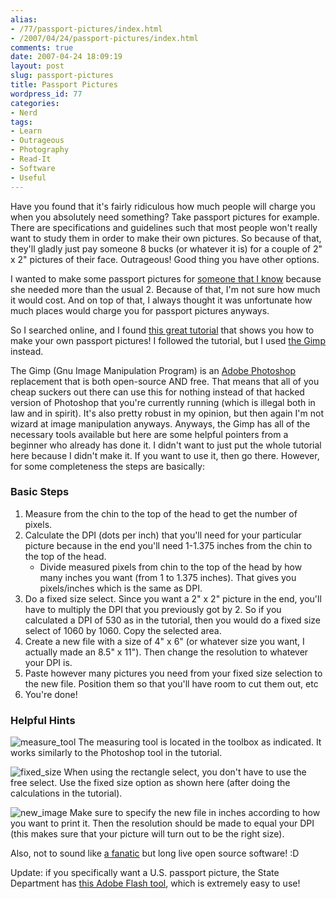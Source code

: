```yaml
---
alias:
- /77/passport-pictures/index.html
- /2007/04/24/passport-pictures/index.html
comments: true
date: 2007-04-24 18:09:19
layout: post
slug: passport-pictures
title: Passport Pictures
wordpress_id: 77
categories:
- Nerd
tags:
- Learn
- Outrageous
- Photography
- Read-It
- Software
- Useful
---
```


Have you found that it's fairly ridiculous how much people will charge you when you absolutely need something? Take passport pictures for example. There are specifications and guidelines such that most people won't really want to study them in order to make their own pictures. So because of that, they'll gladly just pay someone 8 bucks (or whatever it is) for a couple of 2" x 2" pictures of their face. Outrageous! Good thing you have other options.

I wanted to make some passport pictures for [someone that I know](http://go.gtww.net/Rz0nNI) because she needed more than the usual 2. Because of that, I'm not sure how much it would cost. And on top of that, I always thought it was unfortunate how much places would charge you for passport pictures anyways.

So I searched online, and I found [this great tutorial](http://go.gtww.net/OcSnmo) that shows you how to make your own passport pictures! I followed the tutorial, but I used [the Gimp](http://go.gtww.net/RrQeFx) instead.

The Gimp (Gnu Image Manipulation Program) is an [Adobe Photoshop](http://amzn.to/RGY3pA) replacement that is both open-source AND free. That means that all of you cheap suckers out there can use this for nothing instead of that hacked version of Photoshop that you're currently running (which is illegal both in law and in spirit). It's also pretty robust in my opinion, but then again I'm not wizard at image manipulation anyways. Anyways, the Gimp has all of the necessary tools available but here are some helpful pointers from a beginner who already has done it. I didn't want to just put the whole tutorial here because I didn't make it. If you want to use it, then go there. However, for some completeness the steps are basically:


### Basic Steps
	
1. Measure from the chin to the top of the head to get the number of pixels.
2. Calculate the DPI (dots per inch) that you'll need for your particular 
   picture because in the end you'll need 1-1.375 inches from the chin to the 
   top of the head.
    *  Divide measured pixels from chin to the top of the head by how many inches 
       you want (from 1 to 1.375 inches). That gives you pixels/inches which is 
       the same as DPI.
3. Do a fixed size select. Since you want a 2" x 2" picture in the end, 
   you'll have to multiply the DPI that you previously got by 2. So if 
   you calculated a DPI of 530 as in the tutorial, then you would do a 
   fixed size select of 1060 by 1060. Copy the selected area.
4. Create a new file with a size of 4" x 6" (or whatever size you want, I 
   actually made an 8.5" x 11"). Then change the resolution to whatever 
   your DPI is.
5. Paste however many pictures you need from your fixed size selection 
   to the new file. Position them so that you'll have room to cut them out, etc
6. You're done!


### Helpful Hints
![measure_tool](http://farm1.static.flickr.com/221/471460304_170c90bfff_o.jpg)
The measuring tool is located in the toolbox as indicated. It works similarly to the Photoshop tool in the tutorial.

![fixed_size](http://farm1.static.flickr.com/170/471460310_ddc25bdc26_o.jpg)
When using the rectangle select, you don't have to use the free select. Use the fixed size option as shown here (after doing the calculations in the tutorial).

![new_image](http://farm1.static.flickr.com/183/471460290_754e33b34b_o.jpg)
Make sure to specify the new file in inches according to how you want to print it. Then the resolution should be made to equal your DPI (this makes sure that your picture will turn out to be the right size).

Also, not to sound like [a fanatic](http://www.goingthewongway.com/2007/01/28/fanaticism/) but long live open source software! :D

Update: if you specifically want a U.S. passport picture, the State Department has [this Adobe Flash tool](http://go.gtww.net/SChDzr), which is extremely easy to use!
